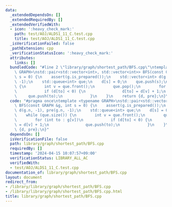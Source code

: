 ```yaml
---
data:
  _extendedDependsOn: []
  _extendedRequiredBy: []
  _extendedVerifiedWith:
  - icon: ':heavy_check_mark:'
    path: test/AOJ/ALDS1_11_C.test.cpp
    title: test/AOJ/ALDS1_11_C.test.cpp
  _isVerificationFailed: false
  _pathExtension: cpp
  _verificationStatusIcon: ':heavy_check_mark:'
  attributes:
    links: []
  bundledCode: "#line 2 \"library/graph/shortest_path/BFS.cpp\"\ntemplate <typename\
    \ GRAPH>\nstd::pair<std::vector<int>, std::vector<int>> BFS(const GRAPH &g, int\
    \ s = 0) {\n    assert(g.is_prepared());\n    std::vector<int> d(g.n, -1), pre(g.n,\
    \ -1);\n    std::queue<int> que;\n    d[s] = 0;\n    que.push(s);\n    while (que.size())\
    \ {\n        int v = que.front();\n        que.pop();\n        for (int to : g[v])\n\
    \            if (d[to] < 0) {\n                d[to] = d[v] + 1;\n           \
    \     que.push(to);\n            }\n    }\n    return {d, pre};\n}\n"
  code: "#pragma once\ntemplate <typename GRAPH>\nstd::pair<std::vector<int>, std::vector<int>>\
    \ BFS(const GRAPH &g, int s = 0) {\n    assert(g.is_prepared());\n    std::vector<int>\
    \ d(g.n, -1), pre(g.n, -1);\n    std::queue<int> que;\n    d[s] = 0;\n    que.push(s);\n\
    \    while (que.size()) {\n        int v = que.front();\n        que.pop();\n\
    \        for (int to : g[v])\n            if (d[to] < 0) {\n                d[to]\
    \ = d[v] + 1;\n                que.push(to);\n            }\n    }\n    return\
    \ {d, pre};\n}"
  dependsOn: []
  isVerificationFile: false
  path: library/graph/shortest_path/BFS.cpp
  requiredBy: []
  timestamp: '2024-04-15 10:07:57+09:00'
  verificationStatus: LIBRARY_ALL_AC
  verifiedWith:
  - test/AOJ/ALDS1_11_C.test.cpp
documentation_of: library/graph/shortest_path/BFS.cpp
layout: document
redirect_from:
- /library/library/graph/shortest_path/BFS.cpp
- /library/library/graph/shortest_path/BFS.cpp.html
title: library/graph/shortest_path/BFS.cpp
---
```

